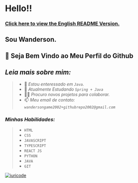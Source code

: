 # Hello!!
### [Click here to view the English README Version.](EN_README.md)
## Sou Wanderson.
## 👋 Seja Bem Vindo ao Meu Perfil do Github
## _Leia mais sobre mim:_
> - 👀 _Estou enteressado em `Java`._
> - 📕 _Atualmente Estudando `Spring + Java`_
> - 🤝🏼 _Procuro novos projetos para colaborar._
> - 📫 _Meu email de contato: `wandersongame2002+githubrepo2002@gmail.com`_
> 
### _Minhas Habilidades:_
> - `HTML`
> - `CSS`
> - `JAVASCRIPT`
> - `TYPESCRIPT`
> - `REACT JS`
> - `PYTHON`
> - `JAVA`
> - `GIT`



[![iuricode](https://github-readme-stats.vercel.app/api/top-langs/?username=wan-develop&hide=html&layout=compact=true&theme=dark)](https://github.com/wan-develop/)



<!---
Wadeveloper/Wadeveloper is a ✨ special ✨ repository because its `README.md` (this file) appears on your GitHub profile.
You can click the Preview link to take a look at your changes.
--->
